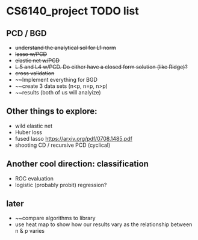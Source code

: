 # CS6140_project TODO list

## PCD / BGD
* ~~understand the analytical sol for L1 norm~~
* ~~lasso w/PCD~~
* ~~elastic net w/PCD~~
* ~~L.5 and L4 w/PCD.  Do either have a closed form solution (like Ridge)?~~
* ~~cross validation~~
* ~~Implement everything for BGD
* ~~create 3 data sets (n<p, n=p, n>p)
* ~~results (both of us will analyize)

## Other things to explore:
* wild elastic net
* Huber loss
* fused lasso https://arxiv.org/pdf/0708.1485.pdf
* shooting CD / recursive PCD (cyclical)

## Another cool direction: classification
* ROC evaluation
* logistic (probably probit) regression?

## later
* ~~compare algorithms to library
* use heat map to show how our results vary as the relationship between n & p varies
